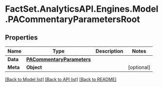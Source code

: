 # FactSet.AnalyticsAPI.Engines.Model.PACommentaryParametersRoot

## Properties

Name | Type | Description | Notes
------------ | ------------- | ------------- | -------------
**Data** | [**PACommentaryParameters**](PACommentaryParameters.md) |  | 
**Meta** | **Object** |  | [optional] 

[[Back to Model list]](../README.md#documentation-for-models) [[Back to API list]](../README.md#documentation-for-api-endpoints) [[Back to README]](../README.md)

